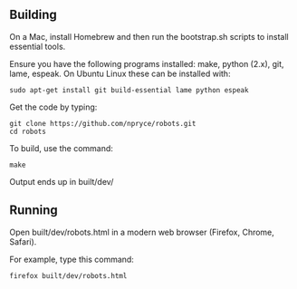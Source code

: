Building
--------

On a Mac, install Homebrew and then run the bootstrap.sh scripts to install essential tools.

Ensure you have the following programs installed: make, python (2.x), git, lame, espeak.
On Ubuntu Linux these can be installed with:

    sudo apt-get install git build-essential lame python espeak

Get the code by typing:

    git clone https://github.com/npryce/robots.git
    cd robots

To build, use the command:

    make

Output ends up in built/dev/

Running
-------

Open built/dev/robots.html in a modern web browser (Firefox, Chrome, Safari).

For example, type this command:

    firefox built/dev/robots.html

